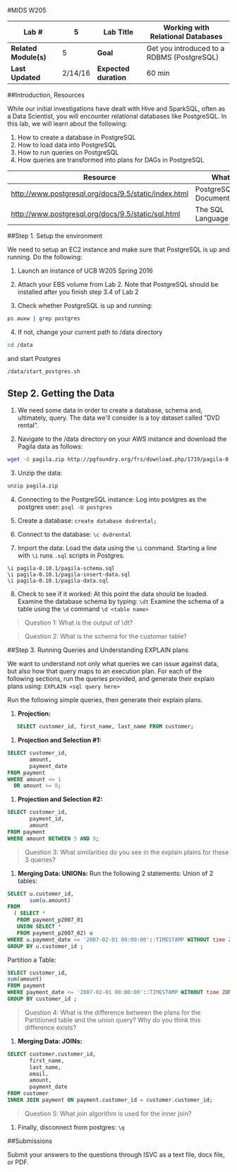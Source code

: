 #MIDS W205

| **Lab #** | 5 | **Lab Title** | Working with Relational Databases |
|---|---|---|---|
| **Related Module(s)** | 5 | **Goal** | Get you introduced to a RDBMS (PostgreSQL) |
| **Last Updated** | 2/14/16 | **Expected duration** | 60 min |


##Introduction, Resources

While our initial investigations have dealt with Hive and SparkSQL, often as a Data Scientist, you will encounter relational databases like PostgreSQL. In this lab, we will learn about the following:

1. How to create a database in PostgreSQL
2. How to load data into PostgreSQL
3. How to run queries on PostgreSQL
4. How queries are transformed into plans for DAGs in PostgreSQL

| Resource | What |
|---|---|
| http://www.postgresql.org/docs/9.5/static/index.html | PostgreSQL Documentation |
| http://www.postgresql.org/docs/9.5/static/sql.html | The SQL Language |


##Step 1. Setup the environment

We need to setup an EC2 instance and make sure that PostgreSQL is up and running. Do the following:

1. Launch an instance of UCB W205 Spring 2016

2. Attach your EBS volume from Lab 2. Note that PostgreSQL should be installed after you finish step 3.4 of Lab 2
  
3. Check whether PostgreSQL is up and running: 
  ```bash
  ps auxw | grep postgres
  ```
  
4. If not, change your current path to /data directory
```bash
cd /data
``` 
and start Postgres 
```bash
/data/start_postgres.sh
```

## Step 2. Getting the Data
  
1. We need some data in order to create a database, schema and, ultimately, query. The data we'll consider is a toy dataset called "DVD rental".
  
2. Navigate to the /data directory on your AWS instance and download the Pagila data as follows:
```bash
wget -O pagila.zip http://pgfoundry.org/frs/download.php/1719/pagila-0.10.1.zip
```

3. Unzip the data: 
```bash
unzip pagila.zip
```

4. Connecting to the PostgreSQL instance:
  Log into postgres as the postgres user: 
  ```psql -U postgres```

5. Create a database:
```create database dvdrental;```

6. Connect to the database:
```\c dvdrental```

7. Import the data:
Load the data using the `\i` command. Starting a line with `\i` runs `.sql` scripts in Postgres.
  ```
  \i pagila-0.10.1/pagila-schema.sql
  \i pagila-0.10.1/pagila-insert-data.sql
  \i pagila-0.10.1/pagila-data.sql
  ```
8. Check to see if it worked:
At this point the data should be loaded. 
Examine the database schema by typing:
```\dt```
Examine the schema of a table using the `\d` command
```\d <table name>```

> Question 1: What is the output of \dt?

> Question 2: What is the schema for the customer table?


##Step 3. Running Queries and Understanding EXPLAIN plans

We want to understand not only what queries we can issue against data, but also how that query maps to an execution plan. For each of the following sections, run the queries provided, and generate their explain plans using: 
```EXPLAIN <sql query here>```

Run the following simple queries, then generate their explain plans.

1. **Projection:**
```sql
   SELECT customer_id, first_name, last_name FROM customer;
```
1. **Projection and Selection #1:**
  ```sql
  SELECT customer_id,
         amount,
         payment_date
  FROM payment
  WHERE amount <= 1
    OR amount >= 8;
  ```
1. **Projection and Selection #2:**
```sql
SELECT customer_id,
       payment_id,
       amount
FROM payment
WHERE amount BETWEEN 5 AND 9;
```
> Question 3: What similarities do you see in the explain plains for these 3 queries?

1. **Merging Data: UNIONs:**
Run the following 2 statements: 
Union of 2 tables:
  ```sql
  SELECT u.customer_id,
         sum(u.amount)
  FROM
    ( SELECT *
     FROM payment_p2007_01
     UNION SELECT *
     FROM payment_p2007_02) u
  WHERE u.payment_date <= '2007-02-01 00:00:00'::TIMESTAMP WITHOUT time ZONE
  GROUP BY u.customer_id ;
  ```
Partition a Table:
  ```sql
  SELECT customer_id,
  sum(amount)
  FROM payment
  WHERE payment_date <= '2007-02-01 00:00:00'::TIMESTAMP WITHOUT time ZONE
  GROUP BY customer_id ;
  ```
> Question 4: What is the difference between the plans for the Partitioned table and the union query? Why do you think this difference exists?

1. **Merging Data: JOINs:**
```sql
SELECT customer.customer_id,
       first_name,
       last_name,
       email,
       amount,
       payment_date
FROM customer
INNER JOIN payment ON payment.customer_id = customer.customer_id;
```
> Question 5: What join algorithm is used for the inner join?

1. Finally, disconnect from postgres:
```\q```

##Submissions

Submit your answers to the questions through ISVC as a text file, docx file, or PDF.
